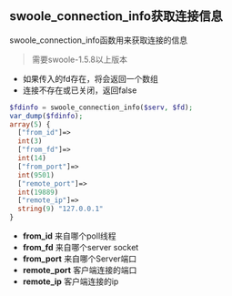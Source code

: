swoole_connection_info获取连接信息
-----
swoole_connection_info函数用来获取连接的信息
> 需要swoole-1.5.8以上版本

* 如果传入的fd存在，将会返回一个数组
* 连接不存在或已关闭，返回false

```php
$fdinfo = swoole_connection_info($serv, $fd);
var_dump($fdinfo);
array(5) {
  ["from_id"]=>
  int(3)
  ["from_fd"]=>
  int(14)
  ["from_port"]=>
  int(9501)
  ["remote_port"]=>
  int(19889)
  ["remote_ip"]=>
  string(9) "127.0.0.1"
}
```

* __from_id__ 来自哪个poll线程
* __from_fd__ 来自哪个server socket
* __from_port__ 来自哪个Server端口
* __remote_port__ 客户端连接的端口
* __remote_ip__ 客户端连接的ip


